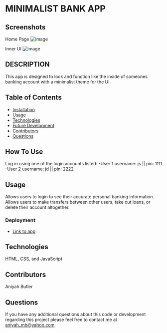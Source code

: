 # MINIMALIST BANK APP

## Screenshots

Home Page
![image](https://user-images.githubusercontent.com/96402809/195171774-6d6ddda4-6612-4929-b0a5-2864e8826820.png)

Inner UI
![image](https://user-images.githubusercontent.com/96402809/195171861-ae8f4dde-bf4a-4281-b292-ed9bed25a351.png)


## DESCRIPTION
This app is designed to look and function like the inside of someones banking account with a minimalist theme for the UI.

## Table of Contents
* [Installation](#installation)
* [Usage](#usage)
* [Technologies](#technologies)
* [Future Development](#Future)
* [Contributors](#contributors)
* [Questions](#questions) 
   
## How To Use
Log in using one of the login accounts listed: 
-User 1 username: js || pin: 1111
-User 2 username: jd || pin: 2222


## Usage  
Allows users to login to see their accurate personal banking information.
Allows users to make transfers between other users, take out loans, or delete their account altogether.


### Deployment

* [Link to app]( https://aniyahmb99.github.io/minimalist-bank-app/)


## Technologies
HTML, CSS, and JavaScript

## Contributors
Aniyah Butler

## Questions

If you have any additional questions about this code or development regarding this project please feel free to contact me at aniyah_mb@yahoo.com.
